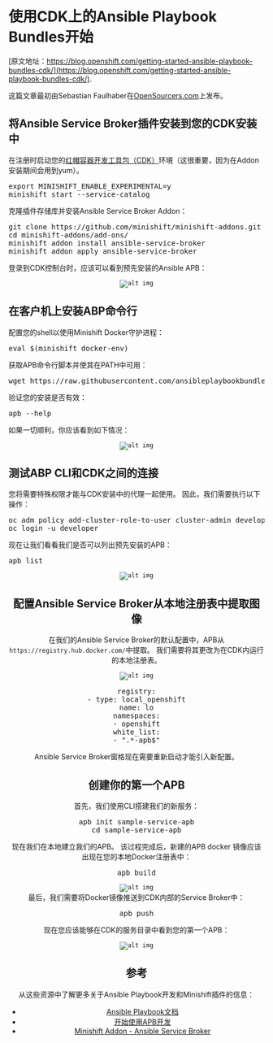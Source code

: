 # 使用CDK上的Ansible Playbook Bundles开始
[原文地址：https://blog.openshift.com/getting-started-ansible-playbook-bundles-cdk/](https://blog.openshift.com/getting-started-ansible-playbook-bundles-cdk/).

这篇文章最初由Sebastian Faulhaber在[OpenSourcers.com](http://www.opensourcerers.org/getting-started-with-ansible-playbook-bundles-on-cdk/)上发布。
## 将Ansible Service Broker插件安装到您的CDK安装中

在注册时启动您的[红帽容器开发工具包（CDK）](https://developers.redhat.com/products/cdk/overview/)环境（这很重要，因为在Addon安装期间会用到yum）。
<pre>
export MINISHIFT_ENABLE_EXPERIMENTAL=y
minishift start --service-catalog
</pre>
克隆插件存储库并安装Ansible Service Broker Addon：
<pre>
git clone https://github.com/minishift/minishift-addons.git
cd minishift-addons/add-ons/
minishift addon install ansible-service-broker
minishift addon apply ansible-service-broker
</pre>
登录到CDK控制台时，应该可以看到预先安装的Ansible APB：
<code><div align="center">![alt img](https://blog.openshift.com/wp-content/uploads/ansible1.png)</div></code>
## 在客户机上安装ABP命令行
配置您的shell以使用Minishift Docker守护进程：
<pre>
eval $(minishift docker-env)
</pre>
获取APB命令行脚本并使其在PATH中可用：
<pre>
wget https://raw.githubusercontent.com/ansibleplaybookbundle/ansible-playbook-bundle/master/scripts/apb-docker-run.sh && mv apb-docker-run.sh apb && chmod +x apb
</pre>
验证您的安装是否有效：
<pre>
apb --help
</pre>
如果一切顺利，你应该看到如下情况：
<code><div align="center">![alt img](https://blog.openshift.com/wp-content/uploads/ansible2.png)</div></code>
## 测试ABP CLI和CDK之间的连接

您将需要特殊权限才能与CDK安装中的代理一起使用。 因此，我们需要执行以下操作：
<pre>
oc adm policy add-cluster-role-to-user cluster-admin developer
oc login -u developer
</pre>
现在让我们看看我们是否可以列出预先安装的APB：
<pre>
apb list
</pre>
<code><div align="center">![alt img](https://blog.openshift.com/wp-content/uploads/ansible3.png)<div></code>

## 配置Ansible Service Broker从本地注册表中提取图像

在我们的Ansible Service Broker的默认配置中，APB从`https://registry.hub.docker.com/`中提取。 我们需要将其更改为在CDK内运行的本地注册表。
<code><div align="center">![alt img](https://blog.openshift.com/wp-content/uploads/ansible4.png)</div></code>
<pre>
registry:
- type: local_openshift
name: lo
namespaces:
- openshift
white_list:
- ".*-apb$"
</pre>
Ansible Service Broker窗格现在需要重新启动才能引入新配置。

## 创建你的第一个APB

首先，我们使用CLI搭建我们的新服务：
<pre>apb init sample-service-apb
cd sample-service-apb</pre>
现在我们在本地建立我们的APB。 该过程完成后，新建的APB docker 镜像应该出现在您的本地Docker注册表中：
<pre>apb build</pre>
<code><div align="center">![alt img](https://blog.openshift.com/wp-content/uploads/ansible5.png)</div></code>
最后，我们需要将Docker镜像推送到CDK内部的Service Broker中：
<pre>apb push
</pre>
现在您应该能够在CDK的服务目录中看到您的第一个APB：
<code><div align="center">![alt img](https://blog.openshift.com/wp-content/uploads/ansible6.png)</div></code>

## 参考

从这些资源中了解更多关于Ansible Playbook开发和Minishift插件的信息：

* [Ansible Playbook文档](https://github.com/ansibleplaybookbundle/ansible-playbook-bundle/blob/master/docs/apb_cli.md#installing-the-apb-tool)
* [开始使用APB开发](https://docs.openshift.com/container-platform/3.7/apb_devel/writing/getting_started.html)
* [Minishift Addon - Ansible Service Broker](https://github.com/minishift/minishift-addons/tree/master/add-ons/ansible-service-broker)
